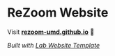 
# ReZoom Website

Visit **[rezoom-umd.github.io](https://rezoom-umd.github.io)** 🚀

_Built with [Lab Website Template](https://greene-lab.gitbook.io/lab-website-template-docs)_

